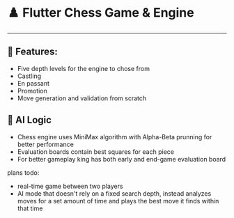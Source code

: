 # ♟️ Flutter Chess Game & Engine

<hr>

## 🔧 Features:
- Five depth levels for the engine to chose from
- Castling
- En passant
- Promotion
- Move generation and validation from scratch

## 🤖 AI Logic
- Chess engine uses MiniMax algorithm with Alpha-Beta prunning for better performance
- Evaluation boards contain best squares for each piece
- For better gameplay king has both early and end-game evaluation board


plans todo:
- real-time game between two players
- AI mode that doesn't rely on a fixed search depth, instead analyzes moves for a set amount of time
  and plays the best move it finds within that time

